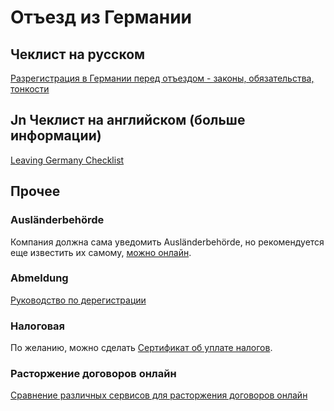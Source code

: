 # Отъезд из Германии

## Чеклист на русском

[Разрегистрация в Германии перед отъездом - законы, обязательства, тонкости](https://www.tupa-germania.ru/zhizn/otezd-iz-germanii-snjatie-propiski.html)

## Jn Чеклист на английском (больше информации)

[Leaving Germany Checklist](files/Leaving%20Germany%20Checklist.pdf)

## Прочее

### Ausländerbehörde
Компания должна сама уведомить Ausländerbehörde, но рекомендуется еще известить их самому, [можно онлайн](https://www.berlin.de/einwanderung/ueber-uns/kontakt/formular.873011.php).

### Abmeldung
[Руководство по дерегистрации](https://allaboutberlin.com/guides/abmeldung-deregister-in-berlin)

### Налоговая

По желанию, можно сделать [Сертификат об уплате налогов](https://service.berlin.de/dienstleistung/324713/en/).

### Расторжение договоров онлайн

[Сравнение различных сервисов для расторжения договоров онлайн](https://www.finanztip.de/kuendigungsdienste/)
